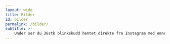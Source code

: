 ```yaml
---
layout: wide
title: Bilder
id: bilder
permalink: /bilder/
subtitle: >-
    Under ser du 36stk blinkskudd hentet direkte fra Instagram med emneknaggen #stirsdag. Vennligst ikke misbruk denne emneknaggen etter som det ikke er noen sensur. Ok?
---
```


<!-- InstaWidget -->
<script src="https://instawidget.net/js/instawidget.js?u=ecc9bdd21835e1f9223b93fe8eedf0ec353bbc543697d0f98d2489baf280215e&width=100%"></script>